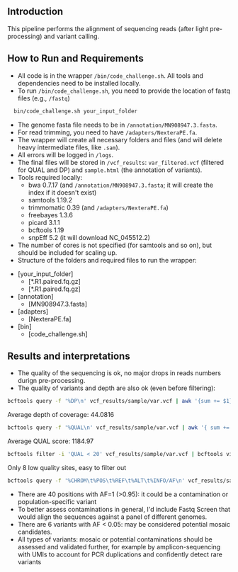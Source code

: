## Introduction
This pipeline performs the alignment of sequencing reads (after light pre-processing) and variant calling.

## How to Run and Requirements
- All code is in the wrapper `/bin/code_challenge.sh`. All tools and dependencies need to be installed locally.
- To run `/bin/code_challenge.sh`, you need to provide the location of fastq files (e.g., `/fastq`) 

```bash
  bin/code_challenge.sh your_input_folder
 ```
- The genome fasta file needs to be in `/annotation/MN908947.3.fasta`.
- For read trimming, you need to have `/adapters/NexteraPE.fa`.
- The wrapper will create all necessary folders and files (and will delete heavy intermediate files, like `.sam`).
- All errors will be logged in `/logs`.
- The final files will be stored in `/vcf_results`: `var_filtered.vcf` (filtered for QUAL and DP) and `sample.html` (the annotation of variants).
- Tools required locally:
  - bwa 0.7.17 (and `/annotation/MN908947.3.fasta`; it will create the index if it doesn't exist)
  - samtools 1.19.2
  - trimmomatic 0.39 (and `/adapters/NexteraPE.fa`)
  - freebayes 1.3.6
  - picard 3.1.1
  - bcftools 1.19
  - snpEff 5.2 (it will download NC_045512.2)
- The number of cores is not specified (for samtools and so on), but should be included for scaling up.
- Structure of the folders and required files to run the wrapper:

 * [your_input_folder]
   * [*.R1.paired.fq.gz]
   * [*.R1.paired.fq.gz]
 * [annotation]
   * [MN908947.3.fasta]
 * [adapters]
   * [NexteraPE.fa]
 * [bin]
   * [code_challenge.sh]

## Results and interpretations
- The quality of the sequencing is ok, no major drops in reads numbers durign pre-processing. 
- The quality of variants and depth are also ok (even before filtering): 
```bash
bcftools query -f '%DP\n' vcf_results/sample/var.vcf | awk '{sum += $1} END {print "Average depth of coverage:", sum/NR}'
 ```
Average depth of coverage: 44.0816
```bash
bcftools query -f '%QUAL\n' vcf_results/sample/var.vcf | awk '{ sum += $1 } END { if (NR > 0) print "Average QUAL score:", sum / NR }'
 ```
Average QUAL score: 1184.97
```bash
bcftools filter -i 'QUAL < 20' vcf_results/sample/var.vcf | bcftools view -H | wc -l
 ```
Only 8 low quality sites, easy to filter out
```bash
bcftools query -f '%CHROM\t%POS\t%REF\t%ALT\t%INFO/AF\n' vcf_results/sample/var.vcf | awk '$5 > 0.95 {print $1, $2, $3, $4, $5}'
 ```
- There are 40 positions with AF=1 (>0.95): it could be a contamination or population-specific variant
- To better assess contaminations in general, I'd include Fastq Screen that would align the sequences against a panel of different genomes.
- There are 6 variants with AF < 0.05: may be considered potential mosaic candidates.
- All types of variants: mosaic or potential contaminations should be assessed and validated further, for example by amplicon-sequencing with UMIs to account for PCR duplications and confidently detect rare variants

